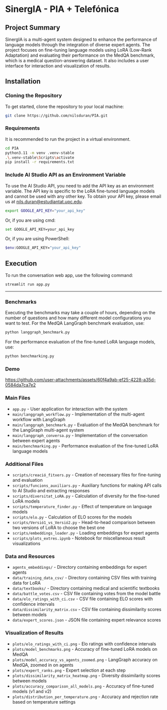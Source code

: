 # SinergIA - PIA + Telefónica

## Project Summary
SinergIA is a multi-agent system designed to enhance the performance of language models through the integration of diverse expert agents. The project focuses on fine-tuning language models using LoRA (Low-Rank Adaptation) and evaluating their performance on the MedQA benchmark, which is a medical question-answering dataset. It also includes a user interface for interaction and visualization of results.

## Installation
### Cloning the Repository
To get started, clone the repository to your local machine:
```bash
git clone https://github.com/nilsduran/PIA.git
```
### Requirements
It is recommended to run the project in a virtual environment. 
```bash
cd PIA
python3.11 -m venv .venv-stable
.\.venv-stable\Scripts\activate
pip install -r requirements.txt
```
### Include AI Studio API as an Environment Variable
To use the AI Studio API, you need to add the API key as an environment variable. The API key is specific to the LoRA fine-tuned language models and cannot be used with any other key. To obtain your API key, please email us at
nils.duran@estudiantat.upc.edu.
```bash
export GOOGLE_API_KEY="your_api_key"
```
Or, if you are using cmd:
```bash
set GOOGLE_API_KEY=your_api_key
```
Or, if you are using PowerShell:
```bash
$env:GOOGLE_API_KEY="your_api_key"
```

## Execution
To run the conversation web app, use the following command:
```bash
streamlit run app.py
```
---

### Benchmarks
Executing the benchmarks may take a couple of hours, depending on the number of questions and how many different model configurations you want to test.
For the MedQA LangGraph benchmark evaluation, use:
```bash
python langgraph_benchmark.py
```
For the performance evaluation of the fine-tuned LoRA language models, use:
```bash
python benchmarking.py
```

### Demo

https://github.com/user-attachments/assets/60f4a9ab-ef25-4228-a35d-0584da7ca7e2

### Main Files

- `app.py` - User application for interaction with the system
- `main/langgraph_workflow.py` - Implementation of the multi-agent workflow with LangGraph
- `main/langgraph_benchmark.py` - Evaluation of the MedQA benchmark for the LangGraph multi-agent system
- `main/langgraph_conversa.py` - Implementation of the conversation between expert agents
- `main/benchmarking.py` - Performance evaluation of the fine-tuned LoRA language models

### Additional Files

- `scripts/creació_fitxers.py` - Creation of necessary files for fine-tuning and evaluation
- `scripts/funcions_auxiliars.py` - Auxiliary functions for making API calls to AI Studio and extracting responses
- `scripts/diversitat_LoRA.py` - Calculation of diversity for the fine-tuned LoRA models
- `scripts/temperature_finder.py` - Effect of temperature on language models
- `scripts/elo.py` - Calculation of ELO scores for the models
- `scripts/Versió1_vs_Versió2.py` - Head-to-head comparison between two versions of LoRA to choose the best one
- `scripts/embeddings_loader.py` - Loading embeddings for expert agents
- `scripts/plots_extres.ipynb` - Notebook for miscellaneous result visualizations

### Data and Resources

- `agents_embeddings/` - Directory containing embeddings for expert agents
- `data/training_data_csv/` - Directory containing CSV files with training data for LoRA
- `data/textbooks/` - Directory containing medical and scientific textbooks
- `data/battle_votes.csv` - CSV file containing votes from the model battle
- `data/elo_ratings_with_ci.csv` - CSV file containing ELO scores with confidence intervals
- `data/dissimilarity_matrix.csv` - CSV file containing dissimilarity scores between models
- `data/expert_scores.json` - JSON file containing expert relevance scores

### Visualization of Results

- `plots/elo_ratings_with_ci.png` - Elo ratings with confidence intervals
- `plots/model_benchmarks.png` - Accuracy of fine-tuned LoRA models on MedQA
- `plots/model_accuracy_vs_agents_zoomed.png` - LangGraph accuracy on MedQA, zoomed in on agents
- `plots/expert_ranks.png` - Expert selection at each step
- `plots/dissimilarity_matrix_heatmap.png` - Diversity dissimilarity scores between models
- `plots/accuracy_comparison_all_models.png` - Accuracy of fine-tuned models (v1 and v2)
- `plots/distribution_per_temperature.png` - Accuracy and rejection rate based on temperature settings
